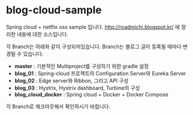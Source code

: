 # blog-cloud-sample
Spring cloud + netflix oss sample 입니다.
http://roadmichi.blogspot.kr/ 에 정리한 내용에 대한 소스입니다.

각 Branch는 아래와 같이 구성되어있습니다.
Branch는 블로그 글이 등록될 때마다 변경될 수 있습니다.

- **master** : 기본적인 Multiproject를 구성하기 위한 gradle 설정
- **blog_01** : Spring-cloud 프로젝트의 Configuration Server와  Eureka Server
- **blog_02** : Edge server와 Ribbon, 그리고 API 구성
- **blog_03** : Hystrix, Hystrix dashboard, Turbine의 구성
- **blog_cloud_docker** : Spring cloud + Docker + Docker Compose

각 Branch로 체크아웃해서 확인하시기 바랍니다.
